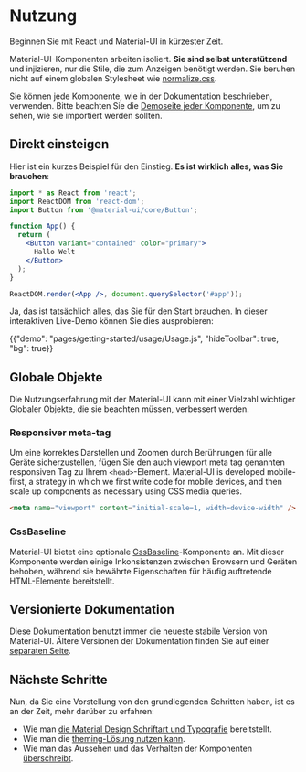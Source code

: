 # Nutzung

<p class="description">Beginnen Sie mit React und Material-UI in kürzester Zeit.</p>

Material-UI-Komponenten arbeiten isoliert. **Sie sind selbst unterstützend** und injizieren, nur die Stile, die zum Anzeigen benötigt werden. Sie beruhen nicht auf einem globalen Stylesheet wie [normalize.css](https://github.com/necolas/normalize.css/).

Sie können jede Komponente, wie in der Dokumentation beschrieben, verwenden. Bitte beachten Sie die [Demoseite jeder Komponente](/components/buttons/), um zu sehen, wie sie importiert werden sollten.

## Direkt einsteigen

Hier ist ein kurzes Beispiel für den Einstieg. **Es ist wirklich alles, was Sie brauchen**:

```jsx
import * as React from 'react';
import ReactDOM from 'react-dom';
import Button from '@material-ui/core/Button';

function App() {
  return (
    <Button variant="contained" color="primary">
      Hallo Welt
    </Button>
  );
}

ReactDOM.render(<App />, document.querySelector('#app'));
```

Ja, das ist tatsächlich alles, das Sie für den Start brauchen. In dieser interaktiven Live-Demo können Sie dies ausprobieren:

{{"demo": "pages/getting-started/usage/Usage.js", "hideToolbar": true, "bg": true}}

## Globale Objekte

Die Nutzungserfahrung mit der Material-UI kann mit einer Vielzahl wichtiger Globaler Objekte, die sie beachten müssen, verbessert werden.

### Responsiver meta-tag

Um eine korrektes Darstellen und Zoomen durch Berührungen für alle Geräte sicherzustellen, fügen Sie den auch viewport meta tag genannten responsiven Tag zu Ihrem `<head>`-Element. Material-UI is developed mobile-first, a strategy in which we first write code for mobile devices, and then scale up components as necessary using CSS media queries.

```html
<meta name="viewport" content="initial-scale=1, width=device-width" />
```

### CssBaseline

Material-UI bietet eine optionale [CssBaseline](/components/css-baseline/)-Komponente an. Mit dieser Komponente werden einige Inkonsistenzen zwischen Browsern und Geräten behoben, während sie bewährte Eigenschaften für häufig auftretende HTML-Elemente bereitstellt.

## Versionierte Dokumentation

Diese Dokumentation benutzt immer die neueste stabile Version von Material-UI. Ältere Versionen der Dokumentation finden Sie auf einer [separaten Seite](https://material-ui.com/versions/).

## Nächste Schritte

Nun, da Sie eine Vorstellung von den grundlegenden Schritten haben, ist es an der Zeit, mehr darüber zu erfahren:

- Wie man [die Material Design Schriftart und Typografie](/components/typography/) bereitstellt.
- Wie man die [theming-Lösung nutzen kann](/customization/theming/).
- Wie man das Aussehen und das Verhalten der Komponenten [überschreibt](/customization/components/).
